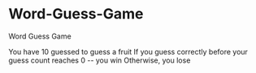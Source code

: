 # Word-Guess-Game
Word Guess Game 

You have 10 guessed to guess a fruit
If you guess correctly before your guess count reaches 0 -- you win
Otherwise, you lose
